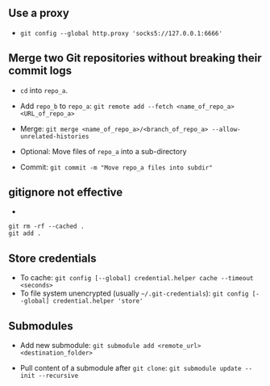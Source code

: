 ## Use a proxy

* `git config --global http.proxy 'socks5://127.0.0.1:6666'`

## Merge two Git repositories without breaking their commit logs

* `cd` into `repo_a`.

* Add `repo_b` to `repo_a`: `git remote add --fetch <name_of_repo_a> <URL_of_repo_a>`

* Merge: `git merge <name_of_repo_a>/<branch_of_repo_a> --allow-unrelated-histories`

* Optional: Move files of `repo_a` into a sub-directory

* Commit: `git commit -m "Move repo_a files into subdir"`

## gitignore not effective

*
```
git rm -rf --cached .
git add .
```

## Store credentials

* To cache: `git config [--global] credential.helper cache --timeout <seconds>`
* To file system unencrypted (usually `~/.git-credentials`): `git config [--global] credential.helper 'store'`

## Submodules

* Add new submodule: `git submodule add <remote_url> <destination_folder>`

* Pull content of a submodule after `git clone`: `git submodule update --init --recursive`